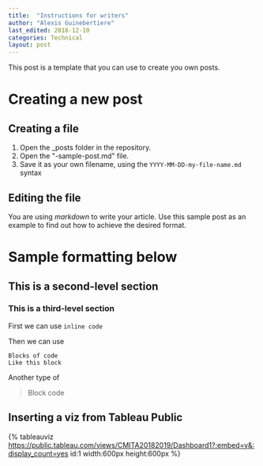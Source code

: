 ```yaml
---
title:  "Instructions for writers"
author: "Alexis Guinebertiere"
last_edited: 2018-12-10
categories: Technical
layout: post
---
```


This post is a template that you can use to create you own posts.

# Creating a new post

## Creating a file

1. Open the \_posts folder in the repository.
2. Open the "-sample-post.md" file.
3. Save it as your own filename, using the `YYYY-MM-DD-my-file-name.md` syntax

## Editing the file

You are using *markdown* to write your article.
Use this sample post as an example to find out how to achieve the desired format.

# Sample formatting below

## This is a second-level section

### This is a third-level section

First we can use `inline code`

Then we can use

	Blocks of code
	Like this block

Another type of

> Block code

## Inserting a viz from Tableau Public

{% tableauviz https://public.tableau.com/views/CMITA20182019/Dashboard1?:embed=y&:display_count=yes id:1 width:600px height:600px %}

